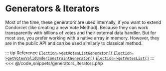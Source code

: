 # Generators & Iterators

Most of the time, these generators are used internally, if you want to extend Condorcet (like creating a new Vote Method). Because they can work transparently with billions of votes and their external data handler.
But for most use, you prefer working with a native array in memory. However, they are in the public API and can be used similarly to classical method.

::: tip Reference
[`Election->getVotesListGenerator()`](/api-reference/Election%20Class/Election--getVotesListGenerator) 
[`Election->getVotesValidUnderConstraintGenerator()`](/api-reference/Election%20Class/Election--getVotesValidUnderConstraintGenerator) 
[`Election->getVotesList()`](/api-reference/Election%20Class/Election--getVotesList) 
:::
<<< @/code_snippets/generators_iterators.php